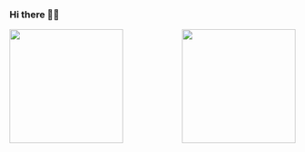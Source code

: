 ### Hi there 👋😄

<!--
**amritendunath/amritendunath** is a ✨ _special_ ✨ repository because its `README.md` (this file) appears on your GitHub profile.

Here are some ideas to get you started:

- 🔭 I’m currently working on ...
- 🌱 I’m currently learning ...
- 👯 I’m looking to collaborate on ...
- 🤔 I’m looking for help with ...
- 💬 Ask me about ...
- 📫 How to reach me: ...
- 😄 Pronouns: ...
- ⚡ Fun fact: ...
-->
<a href="https://github.com/anuraghazra/github-readme-stats">
  <img height="200" align="right" src="https://github-readme-stats.vercel.app/api/top-langs/?username=amritendunath&layout=compact"/>
  <img height="200" align="left" src="https://github-readme-stats.vercel.app/api?username=amritendunath&show_icons=true&theme=graywhite"/>
</a>


